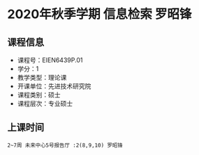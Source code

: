 # 2020年秋季学期 信息检索 罗昭锋






## 课程信息

- 课程号：EIEN6439P.01
- 学分：1
- 教学类型：理论课
- 开课单位：先进技术研究院
- 课程类别：硕士
- 课程层次：专业硕士

## 上课时间

```
2~7周 未来中心5号报告厅 :2(8,9,10) 罗昭锋
```

